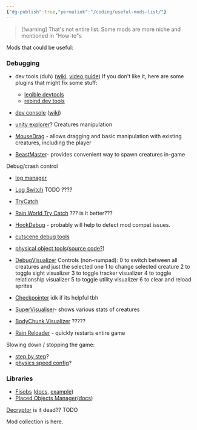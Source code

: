 ```yaml
---
{"dg-publish":true,"permalink":"/coding/useful-mods-list/"}
---
```


> [!warning] That's not entire list. Some mods are more niche and mentioned in "How-to"s

Mods that could be useful:
### Debugging
- dev tools (duh) ([wiki](https://rainworldmodding.miraheze.org/wiki/Dev_Tools), [video guide](https://www.youtube.com/watch?v=ggpKX6IJVFg))
If you don't like it, here are some plugins that might fix some stuff:
   - [legible devtools](https://steamcommunity.com/sharedfiles/filedetails/?id=2933848147)
   - [rebind dev tools](https://steamcommunity.com/sharedfiles/filedetails/?id=2940372957)
   
- [dev console](https://steamcommunity.com/sharedfiles/filedetails/?id=2920528044) ([wiki](https://github.com/SlimeCubed/DevConsole/wiki))

- [unity explorer](https://steamcommunity.com/sharedfiles/filedetails/?id=3317633200)?
Creatures manipulation
- [MouseDrag](https://steamcommunity.com/sharedfiles/filedetails/?id=3008864244) - allows dragging and basic manipulation with existing creatures, including the player
- [BeastMaster](https://steamcommunity.com/sharedfiles/filedetails/?id=2920903670)- provides convenient way to spawn creatures in-game


Debug/crash control
- [log manager](https://steamcommunity.com/sharedfiles/filedetails/?id=3138158069)
- [Log Switch](https://steamcommunity.com/sharedfiles/filedetails/?id=3194112300) TODO ????
- [TryCatch](https://steamcommunity.com/sharedfiles/filedetails/?id=2927326990)
- [Rain World Try Catch](https://steamcommunity.com/sharedfiles/filedetails/?id=2922082966) ??? is it better???
- [HookDebug](https://steamcommunity.com/sharedfiles/filedetails/?id=3414105084) - probably will help to detect mod compat issues.

- [cutscene debug tools](https://steamcommunity.com/sharedfiles/filedetails/?id=3269401924)
- [physical object tools](https://steamcommunity.com/sharedfiles/filedetails/?id=2953383342)([source code?](https://github.com/casheww/RW-ToolBox))

- [DebugVisualizer](https://steamcommunity.com/sharedfiles/filedetails/?id=3136260525)
Controls (non-numpad):
0 to switch between all creatures and just the selected one
1 to change selected creature
2 to toggle sight visualizer
3 to toggle tracker visualizer
4 to toggle relationship visualizer
5 to toggle utility visualizer
6 to clear and reload sprites
- [Checkpointer](https://steamcommunity.com/sharedfiles/filedetails/?id=3168261789) idk if its helpful tbh
- [SuperVisualiser](https://steamcommunity.com/sharedfiles/filedetails/?id=3035802284)- shows various stats of creatures
- [BodyChunk Visualizer](https://steamcommunity.com/sharedfiles/filedetails/?id=3252161184&searchtext=debug) ?????

- [Rain Reloader](https://steamcommunity.com/sharedfiles/filedetails/?id=3172072318) - quickly restarts entire game

Slowing down / stopping the game:
- [step by step](https://steamcommunity.com/sharedfiles/filedetails/?id=3311149960)?
- [physics speed config](https://steamcommunity.com/sharedfiles/filedetails/?id=2940029256)?

### Libraries
- [Fisobs](https://steamcommunity.com/sharedfiles/filedetails/?id=2920541687) ([docs](https://docs.google.com/document/d/1RS8m_7cR5BIJwmRF9zZ1JnZXt-7j5pF8sm4jkRKiY1g/edit?tab=t.0#heading=h.jwenpzxh29co), [example](https://github.com/Dual-Iron/fisobs/blob/master/examples/README.md))
- [Placed Objects Manager](https://steamcommunity.com/sharedfiles/filedetails/?id=2920439169)([docs](https://github.com/Rain-World-Modding/Pom)) 

[Decryptor](https://steamcommunity.com/sharedfiles/filedetails/?id=2933241596) is it dead?? TODO


Mod collection is here.